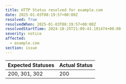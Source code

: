 ```yaml
---
title: HTTP Status resolved for example.com
date: 2025-01-03T08:19:57+00:00Z
resolved: True
resolvedWhen: 2025-01-03T08:19:57+00:00Z
resolvedStartTime: 2024-10-25T21:09:43.191474+00:00
severity: notice
affected:
  - example.com
section: issue
---
```


| Expected Statuses | Actual Status  |
|-------------------|----------------|
| 200, 301, 302 | 200 |
